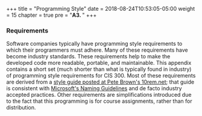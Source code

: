 +++
title = "Programming Style"
date = 2018-08-24T10:53:05-05:00
weight = 15
chapter = true
pre = "<b>A3. </b>"
+++

### Requirements

Software companies typically have programming style requirements to which their programmers must adhere. Many of these requirements have become industry standards. These requirements help to make the developed code more readable, portable, and maintainable. This appendix contains a short set (much shorter than what is typically found in industry) of programming style requirements for CIS 300. Most of these requirements are derived from a [style guide posted at Pete Brown's 10rem.net](http://10rem.net/articles/net-naming-conventions-and-programming-standards---best-practices); that guide is consistent with [Microsoft's Naming Guidelines](http://msdn.microsoft.com/en-us/library/ms229002.aspx) and de facto industry accepted practices. Other requirements are simplifications introduced due to the fact that this programming is for course assignments, rather than for distribution.
